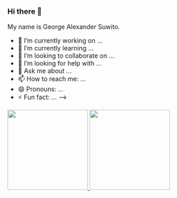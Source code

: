 ### Hi there 👋

My name is George Alexander Suwito.

- 🔭 I’m currently working on ...
- 🌱 I’m currently learning ...
- 👯 I’m looking to collaborate on ...
- 🤔 I’m looking for help with ...
- 💬 Ask me about ...
- 📫 How to reach me: ...
- 😄 Pronouns: ...
- ⚡ Fun fact: ...
-->
<p align="left">
<a href="https://github.com/GeorgeAlexanderSuwito">
  <img height="180em" src="https://github-readme-stats-eight-theta.vercel.app/api?username=GeorgeAlexanderSuwito&show_icons=true&theme=algolia&include_all_commits=true&count_private=true"/>
  <img height="180em" src="https://github-readme-stats-eight-theta.vercel.app/api/top-langs/?username=GeorgeAlexanderSuwito&layout=compact&langs_count=8&theme=algolia"/>
</a>
</p>

